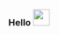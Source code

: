 ### Hello <img width="30px" src="https://media3.giphy.com/media/7hHUh8p6oSPCxMFinj/giphy.gif?cid=ecf05e477g31o231t1nebadyiq0lfwbtfm41r8qk7kog7knp&rid=giphy.gif&ct=s" >
